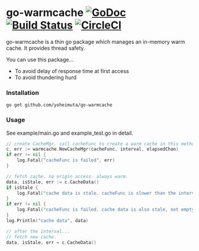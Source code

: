 # go-warmcache [![GoDoc](https://godoc.org/github.com/yoheimuta/go-warmcache?status.svg)](https://godoc.org/github.com/yoheimuta/go-warmcache) [![Build Status](https://travis-ci.org/yoheimuta/go-warmcache.svg?branch=master)](https://travis-ci.org/yoheimuta/go-warmcache) [![CircleCI](https://circleci.com/gh/yoheimuta/go-warmcache/tree/master.svg?style=svg)](https://circleci.com/gh/yoheimuta/go-warmcache/tree/master)

go-warmcache is a thin go package which manages an in-memory warm cache.
It provides thread safety.

You can use this package...

- To avoid delay of response time at first access
- To avoid thundering hurd

### Installation

```
go get github.com/yoheimuta/go-warmcache
```

### Usage

See example/main.go and example_test.go in detail.

```go
// create CacheMgr. call cacheFunc to create a warm cache in this method. refresh cache automatically every interval.
c, err := warmcache.NewCacheMgr(cacheFunc, interval, elapsedChan)
if err != nil {
    log.Fatal("cacheFunc is failed", err)
}

// fetch cache. no origin access. always warm.
data, isStale, err := c.CacheData()
if isStale {
    log.Fatal("cache data is stale. cacheFunc is slower than the interval")
}
if err != nil {
    log.Fatal("cacheFunc is failed. cache data is also stale, not empty", err)
}
log.Println("cache data", data)

// after the interval...
// fetch new cache.
data, isStale, err = c.CacheData()
```
